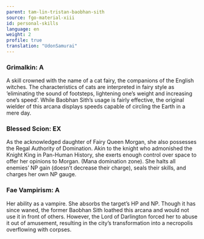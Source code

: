 ```yaml
---
parent: tam-lin-tristan-baobhan-sith
source: fgo-material-xiii
id: personal-skills
language: en
weight: 2
profile: true
translation: "UdonSamurai"
---
```


### Grimalkin: A

A skill crowned with the name of a cat fairy, the companions of the English witches. The characteristics of cats are interpreted in fairy style as ‘eliminating the sound of footsteps, lightening one’s weight and increasing one’s speed’. While Baobhan Sith’s usage is fairly effective, the original wielder of this arcana displays speeds capable of circling the Earth in a mere day.

### Blessed Scion: EX

As the acknowledged daughter of Fairy Queen Morgan, she also possesses the Regal Authority of Domination. Akin to the knight who admonished the Knight King in Pan-Human History, she exerts enough control over space to offer her opinions to Morgan. (Mana domination zone). She halts all enemies’ NP gain (doesn’t decrease their charge), seals their skills, and charges her own NP gauge.

### Fae Vampirism: A

Her ability as a vampire. She absorbs the target’s HP and NP. Though it has since waned, the former Baobhan Sith loathed this arcana and would not use it in front of others. However, the Lord of Darlington forced her to abuse it out of amusement, resulting in the city’s transformation into a necropolis overflowing with corpses.
